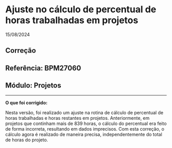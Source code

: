 # Ajuste no cálculo de percentual de horas trabalhadas em projetos
15/08/2024
## Correção
## Referência: BPM27060
## Módulo: Projetos
***

**O que foi corrigido:**

Nesta versão, foi realizado um ajuste na rotina de cálculo de percentual de horas trabalhadas e horas restantes em projetos. Anteriormente, em projetos que continham mais de 839 horas, o cálculo do percentual era feito de forma incorreta, resultando em dados imprecisos. Com esta correção, o cálculo agora é realizado de maneira precisa, independentemente do total de horas do projeto.
